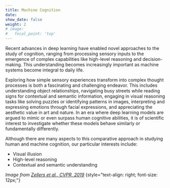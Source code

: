 ```yaml
---
title: Machine Cognition
date: 
show_date: false
weight: 2
# image:
#   focal_point: 'top'
---
```

Recent advances in deep learning have enabled novel approaches to the study of cognition, ranging from processing sensory inputs to the emergence of complex capabilities like high-level reasoning and decision-making. This understanding becomes increasingly important as machine systems become integral to daily life.

<!--more-->

Exploring how simple sensory experiences transform into complex thought processes is both a fascinating and challenging endeavor. This includes understanding object relationships, navigating busy streets while reading signs for contextual and semantic information, engaging in visual reasoning tasks like solving puzzles or identifying patterns in images, interpreting and expressing emotions through facial expressions, and appreciating the aesthetic value in art and nature. In an era where deep learning models are argued to mimic or even surpass human cognitive abilities, it is of scientific interest to investigate whether these models behave similarly or fundamentally differently. 

Although there are many aspects to this comparative approach in studying human and machine cognition, our particular interests include:

- Visual illusion
- High-level reasoning
- Contextual and semantic understanding

_Image from [Zellers et al., CVPR, 2019](https://arxiv.org/abs/1811.10830)_
{style="text-align: right; font-size: 12px;"}